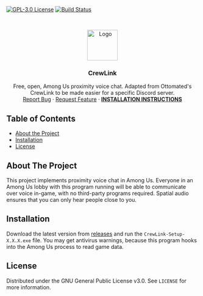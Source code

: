 [![GPL-3.0 License][license-shield]][license-url]                  [![Build Status](https://travis-ci.com/BattlecruiserME/CrewLink.svg?branch=master)](https://travis-ci.com/BattlecruiserME/CrewLink)

<br />
<p align="center">
  <a href="https://github.com/BattlecruiserME/CrewLink">
    <img src="logo.png" alt="Logo" width="80" height="80">
  </a>

  <h3 align="center">CrewLink</h3>

  <p align="center">
    Free, open, Among Us proximity voice chat. Adapted from Ottomated's CrewLink to be made easier for a specific Discord server.
    <br />
    <a href="https://github.com/BattlecruiserME/CrewLink/issues">Report Bug</a>
    ·
    <a href="https://github.com/BattlecruiserME/CrewLink/issues">Request Feature</a>
    ·
    <a href="#installation"><b>INSTALLATION INSTRUCTIONS</b></a>
  </p>
</p>


<!-- TABLE OF CONTENTS -->
## Table of Contents

* [About the Project](#about-the-project)
* [Installation](#installation)
* [License](#license)



<!-- ABOUT THE PROJECT -->
## About The Project

This project implements proximity voice chat in Among Us. Everyone in an Among Us lobby with this program running will be able to communicate over voice in-game, with no third-party programs required. Spatial audio ensures that you can only hear people close to you.

## Installation

Download the latest version from [releases](https://github.com/BattlecruiserME/CrewLink/releases) and run the `CrewLink-Setup-X.X.X.exe` file. You may get antivirus warnings, because this program hooks into the Among Us process to read game data.


## License

Distributed under the GNU General Public License v3.0. See `LICENSE` for more information.


[license-shield]: https://img.shields.io/github/license/ottomated/CrewLink.svg?style=flat-square
[license-url]: https://github.com/ottomated/CrewLink-server/blob/master/LICENSE
[appveyor-shield]: https://img.shields.io/appveyor/build/ottomated/crewlink
[appveyor-url]: https://ci.appveyor.com/project/ottomated/crewlink
